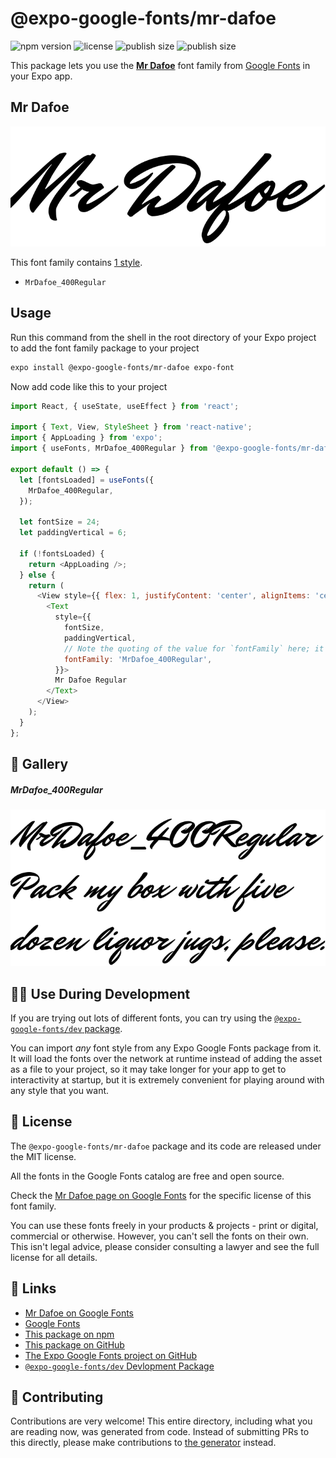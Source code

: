 # @expo-google-fonts/mr-dafoe

![npm version](https://flat.badgen.net/npm/v/@expo-google-fonts/mr-dafoe)
![license](https://flat.badgen.net/github/license/expo/google-fonts)
![publish size](https://flat.badgen.net/packagephobia/install/@expo-google-fonts/mr-dafoe)
![publish size](https://flat.badgen.net/packagephobia/publish/@expo-google-fonts/mr-dafoe)

This package lets you use the [**Mr Dafoe**](https://fonts.google.com/specimen/Mr+Dafoe) font family from [Google Fonts](https://fonts.google.com/) in your Expo app.

## Mr Dafoe

![Mr Dafoe](./font-family.png)

This font family contains [1 style](#-gallery).

- `MrDafoe_400Regular`

## Usage

Run this command from the shell in the root directory of your Expo project to add the font family package to your project
```sh
expo install @expo-google-fonts/mr-dafoe expo-font
```

Now add code like this to your project
```js
import React, { useState, useEffect } from 'react';

import { Text, View, StyleSheet } from 'react-native';
import { AppLoading } from 'expo';
import { useFonts, MrDafoe_400Regular } from '@expo-google-fonts/mr-dafoe';

export default () => {
  let [fontsLoaded] = useFonts({
    MrDafoe_400Regular,
  });

  let fontSize = 24;
  let paddingVertical = 6;

  if (!fontsLoaded) {
    return <AppLoading />;
  } else {
    return (
      <View style={{ flex: 1, justifyContent: 'center', alignItems: 'center' }}>
        <Text
          style={{
            fontSize,
            paddingVertical,
            // Note the quoting of the value for `fontFamily` here; it expects a string!
            fontFamily: 'MrDafoe_400Regular',
          }}>
          Mr Dafoe Regular
        </Text>
      </View>
    );
  }
};

```

## 🔡 Gallery

##### MrDafoe_400Regular
![MrDafoe_400Regular](./MrDafoe_400Regular.ttf.png)


## 👩‍💻 Use During Development

If you are trying out lots of different fonts, you can try using the [`@expo-google-fonts/dev` package](https://github.com/expo/google-fonts/tree/master/font-packages/dev#readme).

You can import *any* font style from any Expo Google Fonts package from it. It will load the fonts
over the network at runtime instead of adding the asset as a file to your project, so it may take longer
for your app to get to interactivity at startup, but it is extremely convenient
for playing around with any style that you want.

## 📖 License

The `@expo-google-fonts/mr-dafoe` package and its code are released under the MIT license.

All the fonts in the Google Fonts catalog are free and open source.

Check the [Mr Dafoe page on Google Fonts](https://fonts.google.com/specimen/Mr+Dafoe) for the specific license of this font family.

You can use these fonts freely in your products & projects - print or digital, commercial or otherwise. However, you can't sell the fonts on their own. This isn't legal advice, please consider consulting a lawyer and see the full license for all details.

## 🔗 Links

- [Mr Dafoe on Google Fonts](https://fonts.google.com/specimen/Mr+Dafoe)
- [Google Fonts](https://fonts.google.com/)
- [This package on npm](https://www.npmjs.com/package/@expo-google-fonts/mr-dafoe)
- [This package on GitHub](https://github.com/expo/google-fonts/tree/master/font-packages/mr-dafoe)
- [The Expo Google Fonts project on GitHub](https://github.com/expo/google-fonts)
- [`@expo-google-fonts/dev` Devlopment Package](https://github.com/expo/google-fonts/tree/master/font-packages/dev)

## 🤝 Contributing

Contributions are very welcome! This entire directory, including what you are reading now, was generated from code. Instead of submitting PRs to this directly, please make contributions to [the generator](https://github.com/expo/google-fonts/tree/master/packages/generator) instead.
